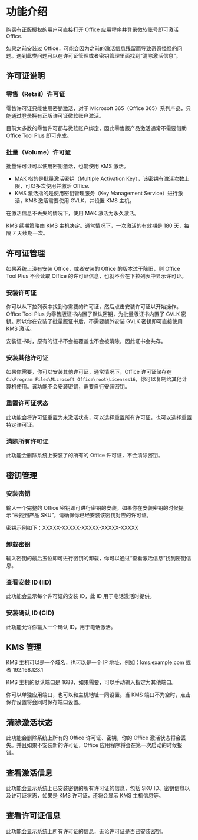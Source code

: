# 功能介绍

购买有正版授权的用户可直接打开 Office 应用程序并登录微软账号即可激活 Office.

如果之前安装过 Office，可能会因为之前的激活信息残留而导致奇奇怪怪的问题。遇到此类问题可以在许可证管理或者密钥管理里面找到“清除激活信息”。

## 许可证说明

### 零售（Retail）许可证

零售许可证只能使用密钥激活，对于 Microsoft 365（Office 365）系列产品，只能通过登录拥有正版许可证微软账户激活。

目前大多数的零售许可都与微软账户绑定，因此零售版产品激活通常不需要借助 Office Tool Plus 即可完成。

### 批量（Volume）许可证

批量许可证可以使用密钥激活，也能使用 KMS 激活。

- MAK 指的是批量激活密钥（Multiple Activation Key），该密钥有激活次数上限，可以多次使用并激活 Office.
- KMS 激活指的是使用密钥管理服务（Key Management Service）进行激活，KMS 激活需要使用 GVLK，并设置 KMS 主机。

在激活信息不丢失的情况下，使用 MAK 激活为永久激活。

KMS 续期策略由 KMS 主机决定。通常情况下，一次激活的有效期是 180 天，每隔 7 天续期一次。

## 许可证管理

如果系统上没有安装 Office，或者安装的 Office 的版本过于陈旧，则 Office Tool Plus 不会读取 Office 的许可证信息，也就不会在下拉列表中显示许可证。

### 安装许可证

你可以从下拉列表中找到你需要的许可证，然后点击安装许可证以开始操作。Office Tool Plus 为零售版证书内置了默认密钥，为批量版证书内置了 GVLK 密钥。所以你在安装了批量版证书后，不需要额外安装 GVLK 密钥即可直接使用 KMS 激活。

安装证书时，原有的证书不会被覆盖也不会被清除，因此证书会共存。

### 安装其他许可证

如果你需要，你可以安装其他许可证，通常情况下，Office 许可证储存在 `C:\Program Files\Microsoft Office\root\Licenses16`，你可以复制给其他计算机使用。该功能不会安装密钥，需要自行安装密钥。

### 重置许可证状态

此功能会将许可证重置为未激活状态，可以选择重置所有许可证，也可以选择重置特定许可证。

### 清除所有许可证

此功能会删除系统上安装了的所有的 Office 许可证，不会清除密钥。

## 密钥管理

### 安装密钥

输入一个完整的 Office 密钥即可进行密钥的安装。如果你在安装密钥的时候提示“未找到产品 SKU”，请确保你已经安装该密钥对应的许可证。

密钥示例如下：XXXXX-XXXXX-XXXXX-XXXXX-XXXXX

### 卸载密钥

输入密钥的最后五位即可进行密钥的卸载，你可以通过“查看激活信息”找到密钥信息。

### 查看安装 ID (IID)

此功能会显示每个许可证的安装 ID，此 ID 用于电话激活时提供。

### 安装确认 ID (CID)

此功能允许你输入一个确认 ID，用于电话激活。

## KMS 管理

KMS 主机可以是一个域名，也可以是一个 IP 地址，例如：kms.example.com 或者 192.168.123.1

KMS 主机的默认端口是 1688，如果需要，可以手动输入指定为其他端口。

你可以单独应用端口，也可以和主机地址一同设置。当 KMS 端口不为空时，点击保存设置将会同时保存端口设置。

## 清除激活状态

此功能会删除系统上所有的 Office 许可证、密钥，你的 Office 激活状态将会丢失。并且如果不安装新的许可证，Office 应用程序将会在第一次启动的时候报错。

## 查看激活信息

此功能会显示系统上已安装密钥的所有许可证的信息，包括 SKU ID、密钥信息以及许可证状态，如果是 KMS 许可证，还将会显示 KMS 主机信息等。

## 查看许可证信息

此功能会显示系统上所有许可证的信息，无论许可证是否已安装密钥。
